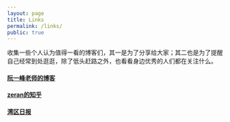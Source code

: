 ```yaml
---
layout: page
title: Links
permalink: /links/
public: true
---
```




收集一些个人认为值得一看的博客们，其一是为了分享给大家；其二也是为了提醒自己经常到处逛逛，除了低头赶路之外，也看看身边优秀的人们都在关注什么。


#### [阮一峰老师的博客](http://www.ruanyifeng.com/blog/)


#### [zeran的知乎](https://www.zhihu.com/people/ze.ran/answers)


#### [湾区日报](https://wanqu.co)




